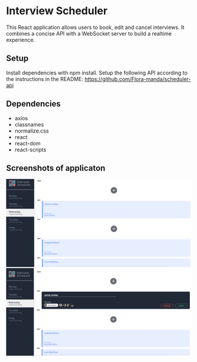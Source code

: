 # Interview Scheduler

This React application allows users to book, edit and cancel interviews. It combines a concise API with a WebSocket server to build a realtime experience.

## Setup

Install dependencies with npm install. Setup the following API according to the instructions in the README: https://github.com/Flora-manda/scheduler-api

## Dependencies

- axios
- classnames
- normalize.css
- react
- react-dom
- react-scripts

## Screenshots of applicaton

!["Scheduler Home View"](https://github.com/Flora-manda/scheduler/blob/master/public/Docs/Scheduler%20Home%20View.png?raw=true)
!["Scheduler Edit View"](https://github.com/Flora-manda/scheduler/blob/master/public/Docs/Scheduler%20Home%20Edit%20View.png?raw=true)
